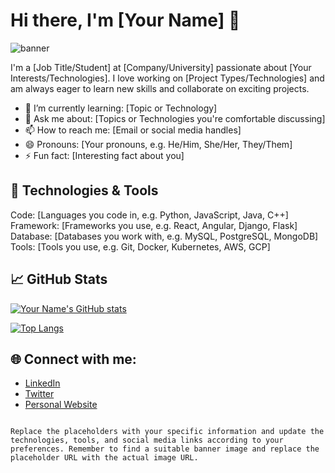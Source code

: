 
# Hi there, I'm [Your Name] 👋

![banner](https://path-to-your-banner-image-if-you-have-one.jpg)

I'm a [Job Title/Student] at [Company/University] passionate about [Your Interests/Technologies]. I love working on [Project Types/Technologies] and am always eager to learn new skills and collaborate on exciting projects.

- 🌱 I’m currently learning: [Topic or Technology]
- 💬 Ask me about: [Topics or Technologies you're comfortable discussing]
- 📫 How to reach me: [Email or social media handles]
- 😄 Pronouns: [Your pronouns, e.g. He/Him, She/Her, They/Them]
- ⚡ Fun fact: [Interesting fact about you]

## 🔧 Technologies & Tools


Code: [Languages you code in, e.g. Python, JavaScript, Java, C++]
Framework: [Frameworks you use, e.g. React, Angular, Django, Flask]
Database: [Databases you work with, e.g. MySQL, PostgreSQL, MongoDB]
Tools: [Tools you use, e.g. Git, Docker, Kubernetes, AWS, GCP]


## 📈 GitHub Stats

[![Your Name's GitHub stats](https://github-readme-stats.vercel.app/api?username=hileamlakb&show_icons=true&theme=radical)](https://github.com/hileamlakb/github-readme-stats)

[![Top Langs](https://github-readme-stats.vercel.app/api/top-langs/?username=hileamlakb&layout=compact&theme=radical)](https://github.com/hileamlakb/github-readme-stats)

## 🌐 Connect with me:

- [LinkedIn](https://www.linkedin.com/in/your-linkedin-profile)
- [Twitter](https://twitter.com/your-twitter-handle)
- [Personal Website](https://your-personal-website.com)
```

Replace the placeholders with your specific information and update the technologies, tools, and social media links according to your preferences. Remember to find a suitable banner image and replace the placeholder URL with the actual image URL.
